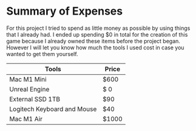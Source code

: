 # Summary of Expenses

For this project I tried to spend as little money as possible by using things that I already had. I ended up spending $0 in total for the creation of this 
game because I already owned these items before the project began. However I will let you know how much the tools I used cost in case you wanted to get them yourself.


| Tools  | Price |
| ------------- | ------------- |
| Mac M1 Mini  | $600  |
| Unreal Engine | $ 0 |
| External SSD 1TB| $90 | 
|Logitech Keyboard and Mouse | $40|
|Mac M1 Air | $1000 | 
